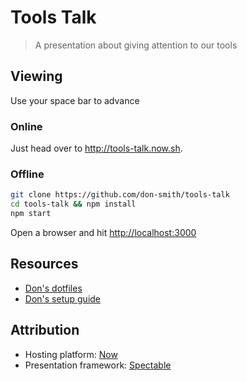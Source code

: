 # Tools Talk

> A presentation about giving attention to our tools


## Viewing

Use your space bar to advance


### Online

Just head over to http://tools-talk.now.sh.


### Offline

```sh
git clone https://github.com/don-smith/tools-talk
cd tools-talk && npm install
npm start
```

Open a browser and hit [http://localhost:3000](http://localhost:3000)


## Resources

* [Don's dotfiles](https://github.com/don-smith/dotfiles)
* [Don's setup guide](https://github.com/don-smith/dotfiles/wiki)


## Attribution

* Hosting platform: [Now](https://zeit.co/now)
* Presentation framework: [Spectable](https://github.com/FormidableLabs/spectacle)
